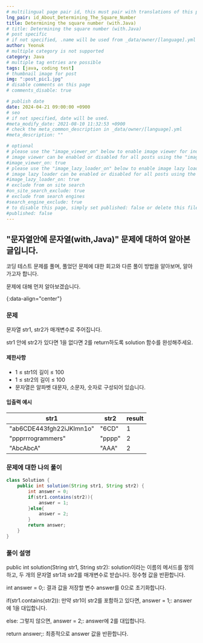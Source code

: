 ```yaml
---
# multilingual page pair id, this must pair with translations of this page. (This name must be unique)
lng_pair: id_About_Determining_The_Square_Number
title: Determining the square number (with.Java)
# title: Determining the square number (with.Java)
# post specific
# if not specified, .name will be used from _data/owner/[language].yml
author: Yeonuk
# multiple category is not supported
category: Java
# multiple tag entries are possible
tags: [java, coding test]
# thumbnail image for post
img: ":post_pic1.jpg"
# disable comments on this page
# comments_disable: true

# publish date
date: 2024-04-21 09:00:00 +0900
# seo
# if not specified, date will be used.
#meta_modify_date: 2021-08-10 11:32:53 +0900
# check the meta_common_description in _data/owner/[language].yml
#meta_description: ""

# optional
# please use the "image_viewer_on" below to enable image viewer for individual pages or posts (_posts/ or [language]/_posts folders).
# image viewer can be enabled or disabled for all posts using the "image_viewer_posts: true" setting in _data/conf/main.yml.
#image_viewer_on: true
# please use the "image_lazy_loader_on" below to enable image lazy loader for individual pages or posts (_posts/ or [language]/_posts folders).
# image lazy loader can be enabled or disabled for all posts using the "image_lazy_loader_posts: true" setting in _data/conf/main.yml.
#image_lazy_loader_on: true
# exclude from on site search
#on_site_search_exclude: true
# exclude from search engines
#search_engine_exclude: true
# to disable this page, simply set published: false or delete this file
#published: false
---
```


<!-- outline-start -->

## "문자열안에 문자열(with,Java)" 문제에 대하여 알아본 글입니다.

코딩 테스트 문제를 풀며, 풀었던 문제에 대한 회고와 다른 풀이 방법을 알아보며, 알아가고자 합니다.

문제에 대해 먼저 알아보겠습니다.

{:data-align="center"}

<!-- outline-end -->

### 문제

문자열 str1, str2가 매개변수로 주어집니다.

str1 안에 str2가 있다면 1을 없다면 2를 return하도록 solution 함수를 완성해주세요.

#### 제한사항

- 1 ≤ str1의 길이 ≤ 100
- 1 ≤ str2의 길이 ≤ 100
- 문자열은 알파벳 대문자, 소문자, 숫자로 구성되어 있습니다.

#### 입출력 예시

<!-- | n      | result |
| ------ | ------ |
| 1234   | 10     |
| 930211 | 16     | -->

| str1                     | str2   | result |
| ------------------------ | ------ | ------ |
| "ab6CDE443fgh22iJKlmn1o" | "6CD"  | 1      |
| "ppprrrogrammers"        | "pppp" | 2      |
| "AbcAbcA"                | "AAA"  | 2      |

### 문제에 대한 나의 풀이

```java
class Solution {
    public int solution(String str1, String str2) {
        int answer = 0;
        if(str1.contains(str2)){
            answer = 1;
        }else{
            answer = 2;
        }
        return answer;
    }
}
```

### 풀이 설명

public int solution(String str1, String str2): solution이라는 이름의 메서드를 정의하고, 두 개의 문자열 str1과 str2를 매개변수로 받습니다. 정수형 값을 반환합니다.

int answer = 0;: 결과 값을 저장할 변수 answer를 0으로 초기화합니다.

if(str1.contains(str2)): 만약 str1이 str2를 포함하고 있다면,
answer = 1;: answer에 1을 대입합니다.

else: 그렇지 않으면,
answer = 2;: answer에 2를 대입합니다.

return answer;: 최종적으로 answer 값을 반환합니다.
